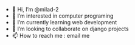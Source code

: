 - 👋 Hi, I’m @milad-2
- 👀 I’m interested in computer programing
- 🌱 I’m currently learning web development
- 💞️ I’m looking to collaborate on django projects
- 📫 How to reach me : email me

<!---
milad-2/milad-2 is a ✨ special ✨ repository because its `README.md` (this file) appears on your GitHub profile.
You can click the Preview link to take a look at your changes.
--->
